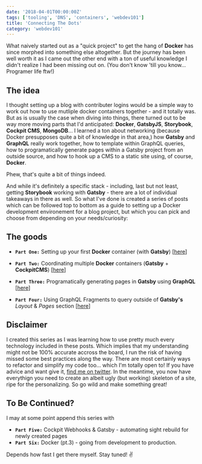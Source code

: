 ```yaml
---
date: '2018-04-01T00:00:00Z'
tags: ['tooling', 'DNS', 'containers', 'webdev101']
title: 'Connecting The Dots'
category: 'webdev101'
---
```


What naively started out as a "quick project" to get the hang of **Docker** has since morphed into something else altogether. But the journey has been well worth it as I came out the other end with a ton of useful knowledge I didn't realize I had been missing out on. (You don't know 'till you know... Programer life ftw!)

## The idea

I thought setting up a blog with contributer logins would be a simple way to work out how to use mutliple docker containers together - and it totally was. But as is usually the case when diving into things, there turned out to be way more moving parts that I'd anticipated: **Docker**, **GatsbyJS**, **Storybook**, **Cockpit CMS**, **MongoDB**... I learned a ton about networking (because Docker presupposes quite a bit of knowledge in that area,) how **Gatsby** and **GraphQL** really work together, how to template within GraphQL queries, how to programatically generate pages within a Gatsby project from an outside source, and how to hook up a CMS to a static site using, of course, **Docker**.

Phew, that's quite a bit of things indeed.

And while it's definitely a specific stack - including, last but not least, getting **Storybook** working with **Gatsby** - there are a lot of individual takeaways in there as well. So what I've done is created a series of posts which can be followed top to bottom as a guide to setting up a Docker development environement for a blog project, but which you can pick and choose from depending on your needs/curiosity:

## The goods

- **`Part One:`** Setting up your first **Docker** container (with **Gatsby**) [<a href="https://www.unicornsfartpixels.com/quicktips/2018-03-15docker/" target="_blank">here</a>]

- **`Part Two:`** Coordinating multiple **Docker** containers (**Gatsby** + **CockpitCMS**) [<a href="https://www.unicornsfartpixels.com/quicktips/2018-03-15docker-compose/" target="_blank">here</a>]

- **`Part Three:`** Programatically generating pages in **Gatsby** using **GraphQL** [<a href="https://www.unicornsfartpixels.com/quicktips/2018-03-23graphql-mongodb/" target="_blank">here</a>]

- **`Part Four:`** Using GraphQL Fragments to query outside of **Gatsby's** _Layout_ & _Pages_ section [<a href="https://www.unicornsfartpixels.com/quicktips/2018-04-01graphql-fragments/" target="_blank">here</a>]

## Disclaimer

I created this series as I was learning how to use pretty much every technology included in these posts. Which implies that my understanding might not be 100% accurate accross the board, I run the risk of having missed some best practices along the way. There are most certainly ways to refactor and simplify my code too... which I'm totally open to! If you have advice and want give it, <a href="https://twitter.com/iamelizasj" target="_blank">find me on twitter</a>. In the meantime, you now have everythign you need to create an albeit ugly (but working) skeleton of a site, ripe for the personalizing. So go wild and make something great!

## To Be Continued?

I may at some point append this series with

- **`Part Five:`** Cockpit Webhooks & Gatsby - automating sight rebuild for newly created pages
- **`Part Six:`** Docker (pt.3) - going from development to production.

Depends how fast I get there myself. Stay tuned! ✌️
